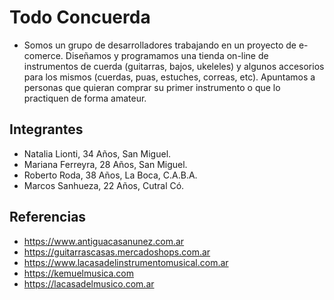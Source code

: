 # Todo Concuerda
- Somos un grupo de desarrolladores trabajando en un proyecto de e-comerce. Diseñamos y programamos una tienda on-line de instrumentos de cuerda (guitarras, bajos, ukeleles) y algunos accesorios para los mismos (cuerdas, puas, estuches, correas, etc). Apuntamos a personas que quieran comprar su primer instrumento o que lo practiquen de forma amateur.

## Integrantes
- Natalia Lionti, 34 Años, San Miguel.
- Mariana Ferreyra, 28 Años, San Miguel.
- Roberto Roda, 38 Años, La Boca, C.A.B.A.
- Marcos Sanhueza, 22 Años, Cutral Có.

## Referencias
- https://www.antiguacasanunez.com.ar
- https://guitarrascasas.mercadoshops.com.ar
- https://www.lacasadelinstrumentomusical.com.ar
- https://kemuelmusica.com
- https://lacasadelmusico.com.ar
